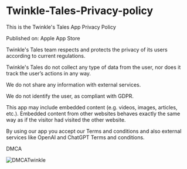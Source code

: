 # Twinkle-Tales-Privacy-policy

This is the Twinkle's Tales App Privacy Policy

Published on: Apple App Store

Twinkle's Tales team respects and protects the privacy of its users according to current regulations.

Twinkle's Tales do not collect any type of data from the user, nor does it track the user’s actions in any way.

We do not share any information with external services.

We do not identify the user, as compliant with GDPR.

This app may include embedded content (e.g. videos, images, articles, etc.). Embedded content from other websites behaves exactly the same way as if the visitor had visited the other website.

By using our app you accept our Terms and conditions and also external services like OpenAI and ChatGPT Terms and conditions.

DMCA

![DMCATwinkle](https://github.com/turangarusso/Twinkle-Tales-Privacy-policy/assets/113531412/0d9c441f-c273-4e6e-986b-c6e20080bd09)
